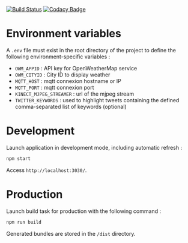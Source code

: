 [![Build Status](https://travis-ci.org/naoned-makers/jarvis-ui.svg?branch=develop)](https://travis-ci.org/naoned-makers/jarvis-ui)
[![Codacy Badge](https://api.codacy.com/project/badge/Grade/22be6af75bf94d0c93ef5e306889e959)](https://www.codacy.com/app/franck.wlodarezack/jarvis-ui?utm_source=github.com&amp;utm_medium=referral&amp;utm_content=naoned-makers/jarvis-ui&amp;utm_campaign=Badge_Grade)

# Environment variables

A `.env` file must exist in the root directory of the project to define the following environment-specific variables :
- `OWM_APPID` : API key for OpenWeatherMap service
- `OWM_CITYID` : City ID to display weather
- `MQTT_HOST` : mqtt connexion hostname or IP
- `MQTT_PORT` : mqtt connexion port
- `KINECT_MJPEG_STREAMER` : url of the mjpeg stream
- `TWITTER_KEYWORDS` : used to highlight tweets containing the defined comma-separated list of keywords (optional)

# Development

Launch application in development mode, including automatic refresh :

```sh
npm start
```
Access `http://localhost:3030/`.

# Production

Launch build task for production with the following command :

```sh
npm run build
```
Generated bundles are stored in the `/dist` directory.
